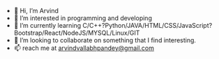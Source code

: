 - 👋 Hi, I’m Arvind
- 👀 I’m interested in programming and developing
- 🌱 I’m currently learning C/C++?Python/JAVA/HTML/CSS/JavaScript?Bootstrap/React/NodeJS/MYSQL/Linux/GIT
- 💞️ I’m looking to collaborate on  something that I find interesting.
- 📫 reach me at arvindvallabhpandey@gmail.com

<!---
01arvind/01arvind is a ✨ special ✨ repository because its `README.md` (this file) appears on your GitHub profile.
You can click the Preview link to take a look at your changes.
--->
